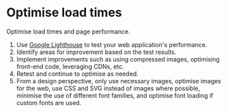 # Optimise load times

Optimise load times and page performance.

1. Use [Google Lighthouse](https://chrome.google.com/webstore/detail/lighthouse/blipmdconlkpinefehnmjammfjpmpbjk) to test your web application's performance.
2. Identify areas for improvement based on the test results.
3. Implement improvements such as using compressed images, optimising front-end code, leveraging CDNs, etc.
4. Retest and continue to optimise as needed.
5. From a design perspective, only use necessary images, optimise images for the web, use CSS and SVG instead of images where possible, minimise the use of different font families, and optimise font loading if custom fonts are used.
